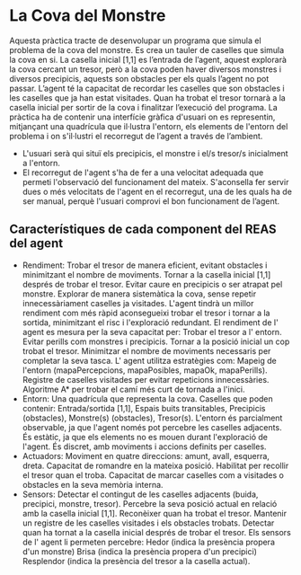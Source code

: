 # La Cova del Monstre

Aquesta pràctica tracte de desenvolupar un programa que simula el problema de la cova del monstre. Es crea un tauler de caselles que simula la cova en si. La casella inicial [1,1] es l’entrada de l’agent, aquest explorarà la cova cercant un tresor, però a la cova poden haver diversos monstres i diversos precipicis, aquests son obstacles per els quals l’agent no pot passar. L’agent té la capacitat de recordar les caselles que son obstacles i les caselles que ja han estat visitades. Quan ha trobat el tresor tornarà a la casella inicial per sortir de la cova i finalitzar l’execució del programa. La pràctica ha de contenir una interfície gràfica d'usuari on es representin, mitjançant una quadrícula que il·lustra l'entorn, els elements de l'entorn del problema i on s'il·lustri el recorregut de l’agent a través de l’ambient.

- L'usuari serà qui situï els precipicis, el monstre i el/s tresor/s inicialment a l'entorn.
- El recorregut de l'agent s'ha de fer a una velocitat adequada que permeti l'observació del funcionament del mateix. S'aconsella fer servir dues o més velocitats de l'agent en el recorregut, una de les quals ha de ser manual, perquè l'usuari comprovi el bon funcionament de l’agent.
  
## Característiques de cada component del REAS del agent

- Rendiment:  Trobar el tresor de manera eficient, evitant obstacles i minimitzant el nombre de moviments.  Tornar a la casella inicial [1,1] després de trobar el tresor. Evitar caure en precipicis o ser atrapat pel monstre. Explorar de manera sistemàtica la cova,  sense  repetir  innecessàriament  caselles  ja  visitades.  L'agent  tindrà  un millor rendiment  com més ràpid aconsegueixi trobar el tresor i tornar a la sortida, minimitzant el risc i l'exploració redundant. El rendiment de l' agent es mesura per la seva capacitat  per:  Trobar el tresor a l' entorn.  Evitar perills  com  monstres  i precipicis.  Tornar a la posició inicial un cop trobat el tresor. Minimitzar el nombre de moviments  necessaris  per  completar  la seva  tasca. L' agent utilitza  estratègies com: Mapeig de l'entorn (mapaPercepcions,  mapaPosibles, mapaOk, mapaPerills). Registre de caselles visitades per evitar repeticions innecessàries.  Algoritme A* per trobar el camí més curt de tornada a l'inici.
- Entorn:  Una  quadrícula  que  representa  la cova.  Caselles  que  poden  contenir: Entrada/sortida [1,1], Espais buits transitables,  Precipicis  (obstacles), Monstre(s) (obstacles), Tresor(s). L'entorn és parcialment observable, ja que l'agent només pot percebre les caselles adjacents. És estàtic, ja que els elements no es mouen durant l'exploració de l'agent. És discret, amb moviments i accions definits per caselles.
- Actuadors:  Moviment  en  quatre  direccions:  amunt,  avall,  esquerra,  dreta. Capacitat de romandre en la mateixa posició. Habilitat per recollir el tresor quan el troba. Capacitat de marcar caselles com a visitades o obstacles en la seva memòria interna.
- Sensors: Detectar el contingut de les caselles adjacents (buida, precipici, monstre, tresor).  Percebre  la seva  posició  actual  en  relació  amb  la casella  inicial  [1,1].    Reconèixer quan ha trobat el tresor. Mantenir un registre de les caselles visitades i els obstacles trobats. Detectar quan ha tornat a la casella inicial després de trobar el tresor. Els sensors de l' agent li permeten  percebre:  Hedor (indica la presència propera d'un monstre) Brisa (indica la presència propera d'un precipici)  Resplendor (indica la presència del tresor a la casella actual).
